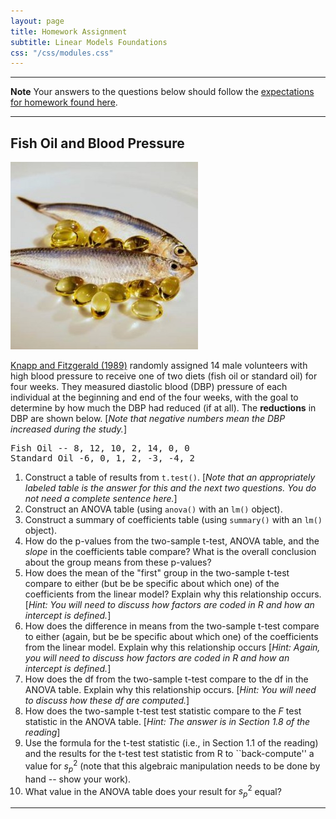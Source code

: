 ```yaml
---
layout: page
title: Homework Assignment
subtitle: Linear Models Foundations
css: "/css/modules.css"
---
```


----

<div class="alert alert-warning">
  <strong>Note</strong> Your answers to the questions below should follow the <a href="../../resources/hwformat" target="_blank">expectations for homework found here</a>.
</div>

----

## Fish Oil and Blood Pressure
<img src="../zimgs/fish-oil.jpg" alt="Fish Oil" class="img-right">

[Knapp and Fitzgerald (1989)](https://www.ncbi.nlm.nih.gov/pubmed/2648152) randomly assigned 14 male volunteers with high blood pressure to receive one of two diets (fish oil or standard oil) for four weeks.  They measured diastolic blood (DBP) pressure of each individual at the beginning and end of the four weeks, with the goal to determine by how much the DBP had reduced (if at all). The **reductions** in DBP are shown below. [*Note that negative numbers mean the DBP increased during the study.*]

<pre>
Fish Oil -- 8, 12, 10, 2, 14, 0, 0
Standard Oil -6, 0, 1, 2, -3, -4, 2
</pre>

1. Construct a table of results from `t.test()`. [*Note that an appropriately labeled table is the answer for this and the next two questions. You do not need a complete sentence here.*]
1. Construct an ANOVA table (using `anova()` with an `lm()` object).
1. Construct a summary of coefficients table (using `summary()` with an `lm()` object).
1. How do the p-values from the two-sample t-test, ANOVA table, and the *slope* in the coefficients table compare?  What is the overall conclusion about the group means from these p-values?
1. How does the mean of the "first" group in the two-sample t-test compare to either (but be be specific about which one) of the coefficients from the linear model?  Explain why this relationship occurs. [*Hint: You will need to discuss how factors are coded in R and how an intercept is defined.*]
1. How does the difference in means from the two-sample t-test compare to either (again,  but be be specific about which one) of the coefficients from the linear model.  Explain why this relationship occurs [*Hint: Again, you will need to discuss how factors are coded in R and how an intercept is defined.*]
1. How does the df from the two-sample t-test compare to the df in the ANOVA table.  Explain why this relationship occurs. [*Hint: You will need to discuss how these df are computed.*]
1. How does the two-sample t-test test statistic compare to the $F$ test statistic in the ANOVA table. [*Hint: The answer is in Section 1.8 of the reading*]
1. Use the formula for the t-test statistic (i.e., in Section 1.1 of the reading) and the results for the t-test test statistic from R to ``back-compute'' a value for $s_{p}^{2}$ (note that this algebraic manipulation needs to be done by hand -- show your work).
1. What value in the ANOVA table does your result for $s_{p}^{2}$ equal?

----

